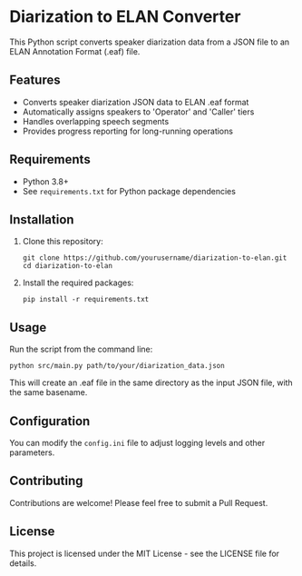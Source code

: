 # Diarization to ELAN Converter

This Python script converts speaker diarization data from a JSON file to an ELAN Annotation Format (.eaf) file.

## Features

- Converts speaker diarization JSON data to ELAN .eaf format
- Automatically assigns speakers to 'Operator' and 'Caller' tiers
- Handles overlapping speech segments
- Provides progress reporting for long-running operations

## Requirements

- Python 3.8+
- See `requirements.txt` for Python package dependencies

## Installation

1. Clone this repository:
   ```
   git clone https://github.com/yourusername/diarization-to-elan.git
   cd diarization-to-elan
   ```

2. Install the required packages:
   ```
   pip install -r requirements.txt
   ```

## Usage

Run the script from the command line:

```
python src/main.py path/to/your/diarization_data.json
```

This will create an .eaf file in the same directory as the input JSON file, with the same basename.

## Configuration

You can modify the `config.ini` file to adjust logging levels and other parameters.

## Contributing

Contributions are welcome! Please feel free to submit a Pull Request.

## License

This project is licensed under the MIT License - see the LICENSE file for details.
